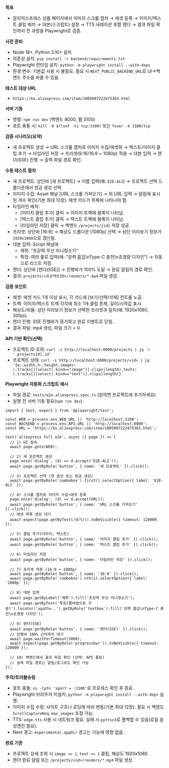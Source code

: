 **목표**
- 알리익스프레스 상품 페이지에서 이미지 스크롤 캡처 → 에셋 등록 → 이미지/텍스트 클립 배치 → 대본(스크립트) 설정 → TTS 내레이션 포함 렌더 → 결과 파일 확인까지 전 과정을 Playwright로 검증.

**사전 준비**
- Node 18+, Python 3.10+ 설치
- 의존성 설치: `pip install -r backend/requirements.txt`
- Playwright 런타임 설치: `python -m playwright install --with-deps`
- 환경 변수: 기본값 사용 시 불필요. 필요 시 `NEXT_PUBLIC_BACKEND_URL`로 UI→백엔드 주소를 바꿀 수 있음.

**테스트 대상 URL**
- `https://ko.aliexpress.com/item/1005007222475363.html`

**서버 기동**
- 명령: `npm run dev`  (백엔드 8000, 웹 3100)
- 포트 충돌 시: `kill -9 $(lsof -ti tcp:3100)` 또는 `fuser -k 3100/tcp`

**검증 시나리오(요약)**
- 새 프로젝트 생성 → URL 스크롤 캡처로 이미지 수집/에셋화 → 텍스트/이미지 클립 추가 → 타임라인 저장 → 프리셋(9:16/16:9 + 1080p) 적용 → 대본 입력 → 렌더(SSE) 진행 → 출력 파일 경로 확인.

**수동 테스트 절차**
- 새 프로젝트: 상단바 [새 프로젝트] → 이름 입력(예: `E2E-ALI`) → 프로젝트 선택 드롭다운에서 방금 생성 선택.
- 이미지 수집: Asset 패널 [URL 스크롤 가져오기] → 위 URL 입력 → 알림에 표시된 개수 확인(기본 최대 12장). 에셋 카드가 목록에 나타나야 함.
- 타임라인 배치:
  - [이미지 클립 추가] 클릭 → 이미지 트랙에 블록이 나타남.
  - [텍스트 클립 추가] 클릭 → 텍스트 트랙에 블록이 나타남.
  - [타임라인 저장] 클릭 → 백엔드 `/projects/{id}` 저장 성공.
- 프리셋: 상단바 [16:9] → 해상도 드롭다운 [1080p] 선택 → 상단 미리보기 정보가 `1920x1080`으로 갱신됨.
- 대본 입력: Script 패널에
  - 제목: “초강력 무선 미니청소기”
  - 특징: 여러 줄로 입력(예: “강력 흡입\nType-C 충전\n초경량 디자인”) → 자동으로 리스트 저장.
- 렌더: 상단바 [렌더(SSE)] → 진행바가 100% 도달 → 완료 알림의 경로 확인.
- 결과: `projects/<프로젝트ID>/renders/*.mp4` 파일 생성.

**검증 포인트**
- 에셋: 에셋 카드 1개 이상 표시, 각 카드에 [보기/선택/삭제] 컨트롤 노출.
- 트랙: 이미지/텍스트 트랙 각각에 최소 1개 클립 존재, 길이/시작값 표시.
- 해상도/비율: 상단 미리보기 정보가 선택한 프리셋과 일치(예: 1920x1080, 30fps).
- 렌더 진행: SSE 진행바가 증가하고 완료 이벤트로 닫힘.
- 결과 파일: mp4 생성, 파일 크기 > 0.

**API 기반 확인(선택)**
- 프로젝트 ID 조회: `curl -s http://localhost:8000/projects | jq -r '.projects[0].id'`
- 프로젝트 상태: `curl -s http://localhost:8000/projects/<id> | jq '{w:.width,h:.height,images:(.tracks[]|select(.kind=="image")|.clips|length),texts:(.tracks[]|select(.kind=="text")|.clips|length)}'`

**Playwright 자동화 스크립트 예시**
- 파일 경로: `tests/e2e.aliexpress.spec.ts` (원하면 프로젝트에 추가하세요)
- 실행 전 서버 기동 필요(`npm run dev`).

```
import { test, expect } from '@playwright/test';

const WEB = process.env.WEB_URL || 'http://localhost:3100';
const BACKEND = process.env.API_URL || 'http://localhost:8000';
const URL = 'https://ko.aliexpress.com/item/1005007222475363.html';

test('aliexpress full e2e', async ({ page }) => {
  // 1) UI 접속
  await page.goto(WEB);

  // 2) 새 프로젝트 생성
  page.once('dialog', (d) => d.accept('E2E-ALI'));
  await page.getByRole('button', { name: '새 프로젝트' }).click();

  // 3) 프로젝트 선택 (첫 옵션 또는 방금 생성)
  await page.getByRole('combobox').first().selectOption({ label: 'E2E-ALI' });

  // 4) 스크롤 캡처로 이미지 수집→에셋 등록
  page.once('dialog', (d) => d.accept(URL));
  await page.getByRole('button', { name: 'URL 스크롤 가져오기' }).click();
  // 에셋 목록 생성 대기
  await expect(page.getByText(/보기/)).toBeVisible({ timeout: 120000 });

  // 5) 클립 추가(이미지, 텍스트)
  await page.getByRole('button', { name: '이미지 클립 추가' }).click();
  await page.getByRole('button', { name: '텍스트 클립 추가' }).click();

  // 6) 타임라인 저장
  await page.getByRole('button', { name: '타임라인 저장' }).click();

  // 7) 프리셋 적용 (16:9 + 1080p)
  await page.getByRole('button', { name: '16:9' }).click();
  await page.getByRole('combobox').nth(1).selectOption({ label: '1080p' });

  // 8) 대본 입력
  await page.getByLabel('제목').fill('초강력 무선 미니청소기');
  await page.getByText('특징(줄바꿈으로 구분)').locator('xpath=..').getByRole('textbox').fill('강력 흡입\nType-C 충전\n초경량 디자인');

  // 9) 렌더(SSE)
  await page.getByRole('button', { name: '렌더(SSE)' }).click();
  // 진행바 100% 근처까지 대기
  await page.waitForTimeout(1000);
  await expect(page.getByRole('progressbar')).toBeVisible({ timeout: 120000 });

  // 10) 백엔드에서 결과 파일 확인 (선택: API 폴링)
  // 실제 파일 경로는 알림/로그로도 확인 가능
});
```

**주의/트러블슈팅**
- 포트 충돌: `ss -lptn 'sport = :3100'`로 프로세스 확인 후 종료.
- Playwright 브라우저 미설치: `python -m playwright install --with-deps` 실행.
- 이미지 수집 수량: 사이트 구조나 로딩에 따라 변동(기본 최대 12장). 필요 시 백엔드 `ScrollCaptureReq.max_images` 조정 가능.
- TTS: `edge-tts` 사용 시 네트워크 필요. 실패 시 `pyttsx3`로 폴백할 수 있음(로컬 음성엔진 필요).
- Next 경고: `experimental.appDir` 경고는 기능에 영향 없음.

**완료 기준**
- 프로젝트 상세 조회 시 `image >= 1`, `text >= 1` 클립, 해상도 1920x1080.
- 렌더 완료 알림 또는 `/projects/<id>/renders/*.mp4` 파일 생성.

